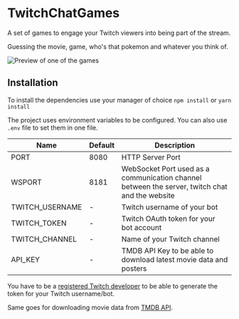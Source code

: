 # TwitchChatGames

A set of games to engage your Twitch viewers into being part of the stream.

Guessing the movie, game, who's that pokemon and whatever you think of.

![Preview of one of the games](https://shaw.stream/pixelated.gif)

## Installation

To install the dependencies use your manager of choice
```npm install```
or
```yarn install```

The project uses environment variables to be configured. You can also use `.env` file to set them in one file.

| Name | Default | Description |
| -- | -- | -- |
| PORT | 8080 | HTTP Server Port |
| WSPORT | 8181 | WebSocket Port used as a communication channel between the server, twitch chat and the website |
| TWITCH_USERNAME | - | Twitch username of your bot |
| TWITCH_TOKEN | - | Twitch OAuth token for your bot account |
| TWITCH_CHANNEL | - | Name of your Twitch channel |
| API_KEY | - | TMDB API Key to be able to download latest movie data and posters |

You have to be a [registered Twitch developer](https://dev.twitch.tv) to be able to generate the token for your Twitch username/bot.

Same goes for downloading movie data from [TMDB API](https://developers.themoviedb.org).
